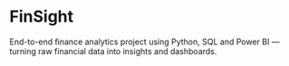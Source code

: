 # FinSight
End-to-end finance analytics project using Python, SQL and Power BI — turning raw financial data into insights and dashboards.
